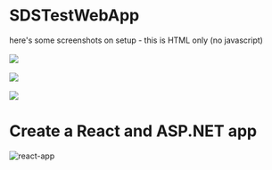 # SDSTestWebApp
here's some screenshots on setup - this is HTML only (no javascript)<br><br>
![](https://i.imgur.com/k8drKB5.png)<br><br>
![](https://i.imgur.com/E7obEpI.png)<br><br>
![](https://i.imgur.com/5CgnvU6.png)


# Create a React and ASP.NET app
![react-app](https://user-images.githubusercontent.com/15812386/131248980-b39cf0a4-2fbe-4054-a051-5c5d83cdf7a6.png)
